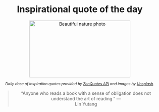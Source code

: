 
<div align="center">

# Inspirational quote of the day

<img src="./data/photo.jpeg" alt="Beautiful nature photo" width="320" height="180">

<sub><i>Daily dose of inspiration quotes provided by [ZenQuotes API](https://zenquotes.io/) and images by [Unsplash](https://unsplash.com/).</i></sub>


<blockquote>&ldquo;Anyone who reads a book with a sense of obligation does not understand the art of reading.&rdquo; &mdash; <footer>Lin Yutang</footer></blockquote>

</div>

